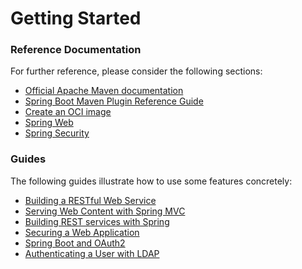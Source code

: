 # Getting Started

### Reference Documentation
For further reference, please consider the following sections:

* [Official Apache Maven documentation](https://maven.apache.org/guides/index.html)
* [Spring Boot Maven Plugin Reference Guide](https://docs.spring.io/spring-boot/docs/2.7.9-SNAPSHOT/maven-plugin/reference/html/)
* [Create an OCI image](https://docs.spring.io/spring-boot/docs/2.7.9-SNAPSHOT/maven-plugin/reference/html/#build-image)
* [Spring Web](https://docs.spring.io/spring-boot/docs/2.7.9-SNAPSHOT/reference/htmlsingle/#web)
* [Spring Security](https://docs.spring.io/spring-boot/docs/2.7.9-SNAPSHOT/reference/htmlsingle/#web.security)

### Guides
The following guides illustrate how to use some features concretely:

* [Building a RESTful Web Service](https://spring.io/guides/gs/rest-service/)
* [Serving Web Content with Spring MVC](https://spring.io/guides/gs/serving-web-content/)
* [Building REST services with Spring](https://spring.io/guides/tutorials/rest/)
* [Securing a Web Application](https://spring.io/guides/gs/securing-web/)
* [Spring Boot and OAuth2](https://spring.io/guides/tutorials/spring-boot-oauth2/)
* [Authenticating a User with LDAP](https://spring.io/guides/gs/authenticating-ldap/)

